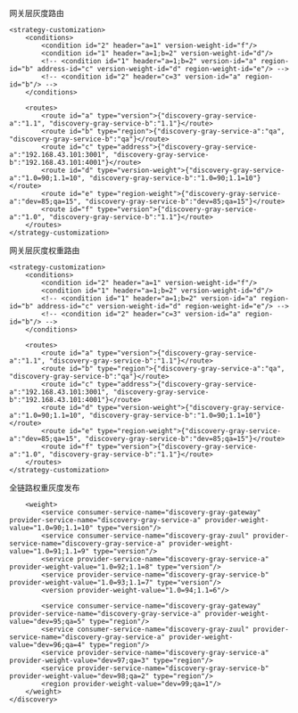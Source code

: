 网关层灰度路由
<?xml version="1.0" encoding="UTF-8"?>
<rule>
    <strategy>
        <!-- <version>{"discovery-gray-service-a":"1.0", "discovery-gray-service-b":"1.0"}</version> -->
        <!-- <version>1.0</version> -->
        <!-- <region>{"discovery-gray-service-a":"dev", "discovery-gray-service-b":"dev"}</region> -->
        <!-- <region>dev</region> -->
        <!-- <address>{"discovery-gray-service-a":"192.168.43.101:3001", "discovery-gray-service-b":"192.168.43.101:4001"}</address> -->
        <!-- <version-weight>{"discovery-gray-service-a":"1.0=90;1.1=10", "discovery-gray-service-b":"1.0=90;1.1=10"}</version-weight> -->
        <!-- <version-weight>1.0=90;1.1=10</version-weight> -->
        <!-- <region-weight>{"discovery-gray-service-a":"dev=85;qa=15", "discovery-gray-service-b":"dev=85;qa=15"}</region-weight> -->
        <!-- <region-weight>dev=85;qa=15</region-weight> -->
    </strategy>

    <strategy-customization>
        <conditions>
            <condition id="2" header="a=1" version-weight-id="f"/>
            <condition id="1" header="a=1;b=2" version-weight-id="d"/>
            <!-- <condition id="1" header="a=1;b=2" version-id="a" region-id="b" address-id="c" version-weight-id="d" region-weight-id="e"/> -->
            <!-- <condition id="2" header="c=3" version-id="a" region-id="b"/> -->
        </conditions>

        <routes>
            <route id="a" type="version">{"discovery-gray-service-a":"1.1", "discovery-gray-service-b":"1.1"}</route>
            <route id="b" type="region">{"discovery-gray-service-a":"qa", "discovery-gray-service-b":"qa"}</route>
            <route id="c" type="address">{"discovery-gray-service-a":"192.168.43.101:3001", "discovery-gray-service-b":"192.168.43.101:4001"}</route>
            <route id="d" type="version-weight">{"discovery-gray-service-a":"1.0=90;1.1=10", "discovery-gray-service-b":"1.0=90;1.1=10"}</route>
            <route id="e" type="region-weight">{"discovery-gray-service-a":"dev=85;qa=15", "discovery-gray-service-b":"dev=85;qa=15"}</route>
            <route id="f" type="version">{"discovery-gray-service-a":"1.0", "discovery-gray-service-b":"1.1"}</route>
        </routes>
    </strategy-customization>
</rule>

网关层灰度权重路由
<?xml version="1.0" encoding="UTF-8"?>
<rule>
    <strategy>
        <!-- <version>{"discovery-gray-service-a":"1.0", "discovery-gray-service-b":"1.0"}</version> -->
        <!-- <version>1.0</version> -->
        <!-- <region>{"discovery-gray-service-a":"dev", "discovery-gray-service-b":"dev"}</region> -->
        <!-- <region>dev</region> -->
        <!-- <address>{"discovery-gray-service-a":"192.168.43.101:3001", "discovery-gray-service-b":"192.168.43.101:4001"}</address> -->
        <!-- <version-weight>{"discovery-gray-service-a":"1.0=90;1.1=10", "discovery-gray-service-b":"1.0=90;1.1=10"}</version-weight> -->
        <!-- <version-weight>1.0=90;1.1=10</version-weight> -->
        <!-- <region-weight>{"discovery-gray-service-a":"dev=85;qa=15", "discovery-gray-service-b":"dev=85;qa=15"}</region-weight> -->
        <!-- <region-weight>dev=85;qa=15</region-weight> -->
    </strategy>

    <strategy-customization>
        <conditions>
            <condition id="2" header="a=1" version-weight-id="f"/>
            <condition id="1" header="a=1;b=2" version-weight-id="d"/>
            <!-- <condition id="1" header="a=1;b=2" version-id="a" region-id="b" address-id="c" version-weight-id="d" region-weight-id="e"/> -->
            <!-- <condition id="2" header="c=3" version-id="a" region-id="b"/> -->
        </conditions>

        <routes>
            <route id="a" type="version">{"discovery-gray-service-a":"1.1", "discovery-gray-service-b":"1.1"}</route>
            <route id="b" type="region">{"discovery-gray-service-a":"qa", "discovery-gray-service-b":"qa"}</route>
            <route id="c" type="address">{"discovery-gray-service-a":"192.168.43.101:3001", "discovery-gray-service-b":"192.168.43.101:4001"}</route>
            <route id="d" type="version-weight">{"discovery-gray-service-a":"1.0=90;1.1=10", "discovery-gray-service-b":"1.0=90;1.1=10"}</route>
            <route id="e" type="region-weight">{"discovery-gray-service-a":"dev=85;qa=15", "discovery-gray-service-b":"dev=85;qa=15"}</route>
            <route id="f" type="version">{"discovery-gray-service-a":"1.0", "discovery-gray-service-b":"1.1"}</route>
        </routes>
    </strategy-customization>
</rule>

全链路权重灰度发布
<?xml version="1.0" encoding="UTF-8"?>
<rule>
    <discovery>
        <!-- <version>
            <service consumer-service-name="discovery-gray-service-a" provider-service-name="discovery-gray-service-b" consumer-version-value="1.0" provider-version-value="1.0"/>
            <service consumer-service-name="discovery-gray-service-a" provider-service-name="discovery-gray-service-b" consumer-version-value="1.1" provider-version-value="1.1"/>
        </version> -->

        <weight>
            <service consumer-service-name="discovery-gray-gateway" provider-service-name="discovery-gray-service-a" provider-weight-value="1.0=90;1.1=10" type="version"/>
            <service consumer-service-name="discovery-gray-zuul" provider-service-name="discovery-gray-service-a" provider-weight-value="1.0=91;1.1=9" type="version"/>
            <service provider-service-name="discovery-gray-service-a" provider-weight-value="1.0=92;1.1=8" type="version"/>
            <service provider-service-name="discovery-gray-service-b" provider-weight-value="1.0=93;1.1=7" type="version"/>
            <version provider-weight-value="1.0=94;1.1=6"/>

            <service consumer-service-name="discovery-gray-gateway" provider-service-name="discovery-gray-service-a" provider-weight-value="dev=95;qa=5" type="region"/>
            <service consumer-service-name="discovery-gray-zuul" provider-service-name="discovery-gray-service-a" provider-weight-value="dev=96;qa=4" type="region"/>
            <service provider-service-name="discovery-gray-service-a" provider-weight-value="dev=97;qa=3" type="region"/>
            <service provider-service-name="discovery-gray-service-b" provider-weight-value="dev=98;qa=2" type="region"/>
            <region provider-weight-value="dev=99;qa=1"/>
        </weight>
    </discovery>
</rule>